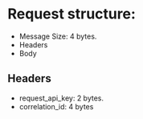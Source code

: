 # Request structure:
- Message Size: 4 bytes.
- Headers
- Body

## Headers
- request_api_key: 2 bytes.
- correlation_id: 4 bytes